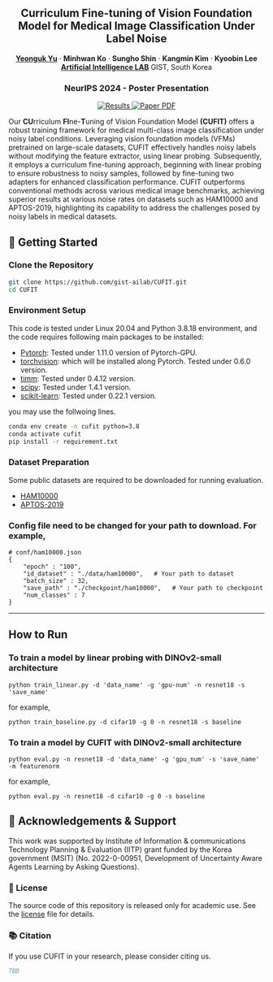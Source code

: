 <p align="center">
   <h2 align="center">Curriculum Fine-tuning of Vision Foundation Model for Medical Image Classification Under Label Noise</h2>
   <p align="center">
      <a href="https://scholar.google.com/citations?user=Ctm3p8wAAAAJ&hl=en"><strong>Yeonguk Yu</strong></a>
      ·
      <a><strong>Minhwan Ko</strong></a>
      ·
      <a"><strong>Sungho Shin</strong></a>
      ·
      <a"><strong>Kangmin Kim</strong></a>
      ·
      <a"><strong>Kyoobin Lee</strong></a>
     <br>
     <a href="https://sites.google.com/view/gistailab/"><strong>Artificial Intelligence LAB</strong></a>
      GIST, South Korea
   </p>
   <h3 align="center">NeurIPS 2024 - Poster Presentation</h3>
</p>

<p align="center">
   <a href=''>
      <img src='https://img.shields.io/badge/CUFIT-Presentation-ffffff?style=for-the-badge&logo=data:image/svg+xml;base64,PHN2ZyB4bWxucz0iaHR0cDovL3d3dy53My5vcmcvMjAwMC9zdmciIHZpZXdCb3g9IjAgMCAyNCAyNCIgZmlsbD0id2hpdGUiIHdpZHRoPSIxOCIgaGVpZ2h0PSIxOCI+PHBhdGggZD0iTTAgMGgyNHYyNEgweiIgZmlsbD0ibm9uZSIvPjxwYXRoIGQ9Ik0xOSAzSDVjLTEuMSAwLTIgLjktMiAydjE0YzAgMS4xLjkgMiAyIDJoMTRjMS4xIDAgMi0uOSAyLTJWNWMwLTEuMS0uOS0yLTItMnpNOSAxN0g3di01aDJ2NXptNCAwaC0ydi03aDJ2N3ptNCAwaC0yVjhoMnY5eiIvPjwvc3ZnPg==&logoColor=white&labelColor=black&color=9370DB' alt='Results'>
   </a>

   <a href="">
      <img src='https://img.shields.io/badge/Paper-PDF-green?style=for-the-badge&logo=adobeacrobatreader&logoWidth=20&logoColor=white&labelColor=black&color=94DD15' alt='Paper PDF'>
   </a>
</p>


Our **CU**rriculum **FI**ne-**T**uning of Vision Foundation Model **(CUFIT)** offers a robust training framework for medical multi-class image classification under noisy label conditions. 
Leveraging vision foundation models (VFMs) pretrained on large-scale datasets, CUFIT effectively handles noisy labels without modifying the feature extractor, using linear probing. Subsequently, it employs a curriculum fine-tuning approach, beginning with linear probing to ensure robustness to noisy samples, followed by fine-tuning two adapters for enhanced classification performance. CUFIT outperforms conventional methods across various medical image benchmarks, achieving superior results at various noise rates on datasets such as HAM10000 and APTOS-2019, highlighting its capability to address the challenges posed by noisy labels in medical datasets.

## 🚀 Getting Started
### Clone the Repository
   ```bash
   git clone https://github.com/gist-ailab/CUFIT.git
   cd CUFIT
   ```

### Environment Setup
   This code is tested under Linux 20.04 and Python 3.8.18 environment, and the code requires following main packages to be installed:
    
   - [Pytorch](https://pytorch.org/): Tested under 1.11.0 version of Pytorch-GPU.
   - [torchvision](https://pytorch.org/vision/stable/index.html): which will be installed along Pytorch. Tested under 0.6.0 version.
   - [timm](https://github.com/rwightman/pytorch-image-models): Tested under 0.4.12 version.
   - [scipy](https://www.scipy.org/): Tested under 1.4.1 version.
   - [scikit-learn](https://scikit-learn.org/stable/): Tested under 0.22.1 version.

you may use the follwoing lines.
```bash
conda env create -n cufit python=3.8
conda activate cufit
pip install -r requirement.txt
```


### Dataset Preparation
   Some public datasets are required to be downloaded for running evaluation.   
   - [HAM10000](https://challenge.isic-archive.com/data/#2018)
   - [APTOS-2019](https://www.kaggle.com/c/aptos2019-blindness-detection/data)

### Config file need to be changed for your path to download. For example,
~~~
# conf/ham10000.json
{
    "epoch" : "100",
    "id_dataset" : "./data/ham10000",   # Your path to dataset
    "batch_size" : 32,
    "save_path" : "./checkpoint/ham10000",   # Your path to checkpoint
    "num_classes" : 7
}
~~~


---
## How to Run
### To train a model by linear probing with DINOv2-small architecture
~~~
python train_linear.py -d 'data_name' -g 'gpu-num' -n resnet18 -s 'save_name'
~~~
for example,
~~~
python train_baseline.py -d cifar10 -g 0 -n resnet18 -s baseline
~~~


### To train a model by CUFIT with DINOv2-small architecture
~~~
python eval.py -n resnet18 -d 'data_name' -g 'gpu_num' -s 'save_name' -m featurenorm
~~~
for example, 
~~~
python eval.py -n resnet18 -d cifar10 -g 0 -s baseline 
~~~

    
## 🤝 Acknowledgements & Support
This work was supported by Institute of Information & communications Technology Planning & Evaluation (IITP) grant funded by the Korea government (MSIT) (No. 2022-0-00951, Development of Uncertainty Aware Agents Learning by Asking Questions).

### 🌟 License
The source code of this repository is released only for academic use. See the [license](LICENSE) file for details.

### 📚 Citation
If you use CUFIT in your research, please consider citing us.
```bibtex
TBD
```

